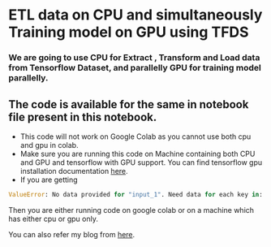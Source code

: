 # ETL data on CPU and simultaneously Training model on GPU using TFDS
### We are going to use CPU for Extract , Transform and Load data from Tensorflow Dataset, and parallelly GPU for training model parallelly.

## The code is available for the same in notebook file present in this notebook.

* This code will not work on Google Colab as you cannot use both cpu and gpu in colab.
* Make sure you are running this code on Machine containing both CPU and GPU and tensorflow with GPU support. You can find tensorflow gpu installation documentation [here](https://towardsdatascience.com/how-to-install-tensorflow-gpu-on-ubuntu-18-04-1c1d2d6d6fd2).
* If you are getting 
```python
ValueError: No data provided for "input_1". Need data for each key in: ['input_1']
```
Then you are either running code on google colab or on a machine which has either cpu or gpu only.

You can also refer my blog from [here](https://medium.com/@novasush/data-pipelining-for-effective-use-of-cpu-and-gpu-with-tensorflow-and-tfds-3c9cad39a03e).